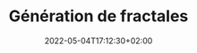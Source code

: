 ---
title: "Génération de fractales"
weight: 10
date: 2022-05-04T17:12:30+02:00
draft: false
categories: ["Application"]
image: "/images/fractals.jpg"
technology1: "Java"
technology2: "Bash"
technology3: ""
technology4: ""
technologyImage: "/images/app.jpg"
summary: "Création d'un programme générant des fractales"

context: "Contexte"
contextParagraph: "Dans le cadre de la validation de notre troisième semestre, Aymeric jakobowski, Thomas Santoro et moi-même devions réaliser un programme java générant des fractales en utilisant les patrons de conceptions que nous avions étudié (stragies, decorateurs, constructeurs...) Le programme génére une image de la fractale choisis, entre l'ensemble de Julia, la suite de Mandelbrot, le tapis et triangle de Sierpinski... C'était un projet très compliqué, mais au final, on a réussi, et c'est ça qui compte!"
p1: "Le commencement"
p1Text: "Pour commencer, nous devions représenter en Java les formules mathématiques des differentes fractales. Ce n'était pas trop difficile appart pour l'implémentation de certains patrons de conception, notamment l'itérateur, et pour les fractales de Sierpinski car il fallait utiliser la récursivité, mais Aymeric à trouvé la solution pour nous. De mon côté, j'ai programmé les classes créant des points complex ainsi que des plans complexes qui nous ont permis ensuite de générer les images"
p2: "La génération des images"
p2Text: "Pour générer les fractales, ils fallaient que nous les représentions graphiquement. Pour se faire, nous avons développer des classes le faisant pour nous, en utilisant quelques adaptateurs ainsi qu'un constructeur. Au final, le programme génère des images à la racine du projet."
p3: "Le rendu final"
p3Text: "On avait deux manière de représenter des images. La première était de lancé le programme Java à l'aide d'une classe de test, la seconde était de lancer un programme bash créé pour la suite choisis. On pouvait choisir différents paramêtre pour la génération des images, notamment la palette de couleurs utilisée, le zoom, la taille de l'image... Pour finir, c'était un projet très compliqué, remplis d'évènement aléatoire (notamment moi qui était tombé malade cette semaine là) mais ce qui compte, c'est que nous avions réussi à rendre le projet dans les délais avec la plupart des fonctionnalités."
---